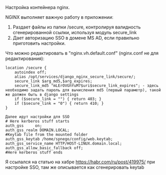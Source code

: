 Настройка контейнера nginx.

NGINX выполняет важную работу в приложении:
 1) Раздает файлы из папки /secure, контролируя валидность сгенерированной ссылки, используя модуль secure_link
 2) Дает авторизацию SSO в домене MS AD, если правильно приготовить настройки. 
 
Что можно редактировать в "nginx.vh.default.conf" (nginx.conf не для редактирования):

    location /secure {
        autoindex off;
        alias /opt/services/django_nginx_secure_link/secure/;
        secure_link $arg_md5,$arg_expires;
        secure_link_md5 "mLErOVGhYuM7$uri$secure_link_expires"; - здесь необходимо задать пароль для вычисления md5 (первый параметр), такой же должен быть в django settings
        if ($secure_link = "") { return 403; }
        if ($secure_link = "0") { return 410; }
    }
    
    Далее идут настройки для SSO
    # Here kerberos stuff starts
    auth_gss     on;
    auth_gss_realm DOMAIN.LOCAL;
    #Keytab file from the mounted folder
    auth_gss_keytab /home/spnego/config/web.keytab;
    auth_gss_service_name HTTP/HOST-LINUX.domain.local;
    auth_gss_allow_basic_fallback off;
    #Here kerberos stuff ends
    
Я ссылался на статью на хабре https://habr.com/ru/post/419975/ при настройке SSO, там же описывается как сгенерировать keytab
